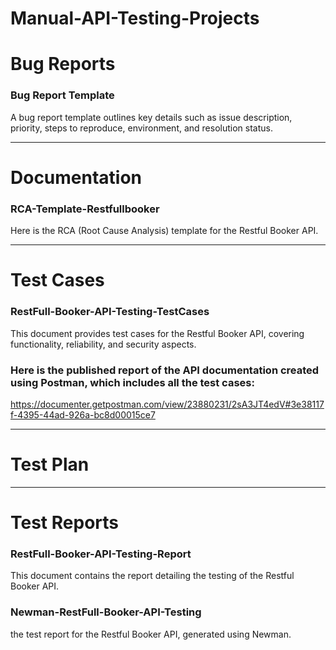 # Manual-API-Testing-Projects

# Bug Reports
 
 ### Bug Report Template
 A bug report template outlines key details such as issue description, 
 priority, steps to reproduce, environment, and resolution status.

_____________________________________________________________________________________

# Documentation
### RCA-Template-Restfullbooker
Here is the RCA (Root Cause Analysis) template for the Restful Booker API.

 _____________________________________________________________________________________

# Test Cases



 ### RestFull-Booker-API-Testing-TestCases
 This document provides  test cases for the Restful Booker API, covering functionality, reliability, and security aspects.

### Here is the published report of the API documentation created using Postman, which includes all the test cases:
https://documenter.getpostman.com/view/23880231/2sA3JT4edV#3e38117f-4395-44ad-926a-bc8d00015ce7

 
 
_____________________________________________________________________________________

# Test Plan


_____________________________________________________________________________________
  
# Test Reports

  ### RestFull-Booker-API-Testing-Report
  This document contains the report detailing the testing of the Restful Booker API.
  
  ### Newman-RestFull-Booker-API-Testing
  the test report for the Restful Booker API, generated using Newman.
